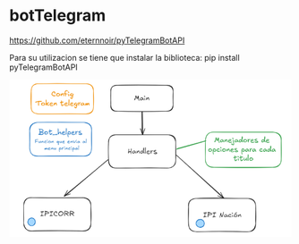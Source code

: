 # botTelegram

https://github.com/eternnoir/pyTelegramBotAPI

Para su utilizacion se tiene que instalar la biblioteca: 
pip install pyTelegramBotAPI

![alt text](flujo.png)